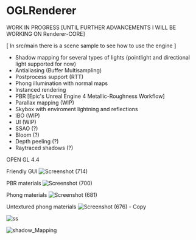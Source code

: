 # OGLRenderer

WORK IN PROGRESS
[UNTIL FURTHER ADVANCEMENTS I WILL BE WORKING ON Renderer-CORE]

[ In src/main there is a scene sample to see how to use the engine ]


- Shadow mapping for several types of lights (pointlight and directional light supported for now)
- Antialiasing (Buffer Multisampling)
- Postprocess support (RTT)
- Phong illumination with normal maps
- Instanced rendering
- PBR [Epic's Unreal Engine 4 Metallic-Roughness Workflow]
- Parallax mapping (WIP)
- Skybox with enviroment lightning and reflections
- IBO (WIP)
- UI (WIP)
- SSAO (?)
- Bloom (?)
- Depth peeling (?)
- Raytraced shadows (?)

OPEN GL 4.4

Friendly GUI
![Screenshot (714)](https://github.com/AEspinosaDev/OpenGL-Renderer/assets/79087129/4daab3ca-0310-44f6-96f7-bb13d10eab42)

PBR materials
![Screenshot (700)](https://github.com/AEspinosaDev/OpenGL-Renderer/assets/79087129/26497f49-89af-433d-8298-5730b0c8bc5b)

Phong materials
![Screenshot (681)](https://user-images.githubusercontent.com/79087129/235375253-89756f53-1b3a-47de-a9c9-31adb8423a06.jpg)

Untextured phong materials
![Screenshot (676) - Copy](https://user-images.githubusercontent.com/79087129/235357252-04a7d0d6-2485-472e-a0b7-b331a6500180.jpg)


![ss](https://user-images.githubusercontent.com/79087129/228952151-e5542f66-9961-48bf-b8f1-b8fc74d1ec3f.png)


![shadow_Mapping](https://user-images.githubusercontent.com/79087129/226458667-4d74b6d3-93c3-4782-bd9f-94ce423f9fa9.gif)
